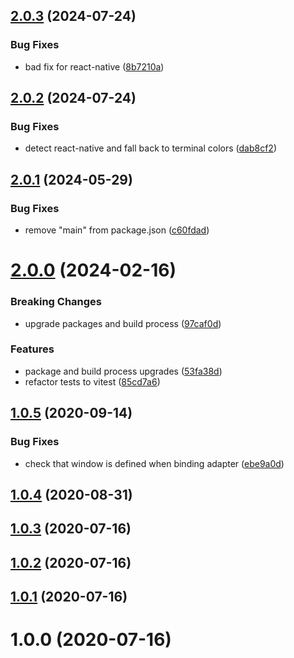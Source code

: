 ## [2.0.3](https://github.com/kengoldfarb/log/compare/v2.0.2...v2.0.3) (2024-07-24)


### Bug Fixes

* bad fix for react-native ([8b7210a](https://github.com/kengoldfarb/log/commit/8b7210a))

## [2.0.2](https://github.com/kengoldfarb/log/compare/v2.0.1...v2.0.2) (2024-07-24)


### Bug Fixes

* detect react-native and fall back to terminal colors ([dab8cf2](https://github.com/kengoldfarb/log/commit/dab8cf2))

## [2.0.1](https://github.com/kengoldfarb/log/compare/v2.0.0...v2.0.1) (2024-05-29)


### Bug Fixes

* remove "main" from package.json ([c60fdad](https://github.com/kengoldfarb/log/commit/c60fdad))

# [2.0.0](https://github.com/kengoldfarb/log/compare/v1.0.5...v2.0.0) (2024-02-16)


### Breaking Changes

* upgrade packages and build process ([97caf0d](https://github.com/kengoldfarb/log/commit/97caf0d))


### Features

* package and build process upgrades ([53fa38d](https://github.com/kengoldfarb/log/commit/53fa38d))
* refactor tests to vitest ([85cd7a6](https://github.com/kengoldfarb/log/commit/85cd7a6))

## [1.0.5](https://github.com/kengoldfarb/log/compare/v1.0.4...v1.0.5) (2020-09-14)


### Bug Fixes

* check that window is defined when binding adapter ([ebe9a0d](https://github.com/kengoldfarb/log/commit/ebe9a0d))

## [1.0.4](https://github.com/kengoldfarb/log/compare/v1.0.3...v1.0.4) (2020-08-31)

## [1.0.3](https://github.com/kengoldfarb/log/compare/v1.0.2...v1.0.3) (2020-07-16)

## [1.0.2](https://github.com/kengoldfarb/log/compare/v1.0.1...v1.0.2) (2020-07-16)

## [1.0.1](https://github.com/kengoldfarb/log/compare/v1.0.0...v1.0.1) (2020-07-16)

# 1.0.0 (2020-07-16)
